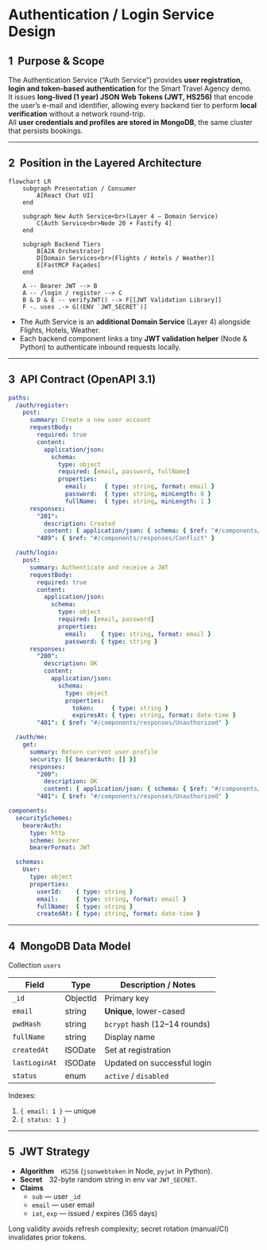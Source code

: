 # Authentication / Login Service Design

## 1&nbsp;&nbsp;Purpose & Scope
The Authentication Service (“Auth Service”) provides **user registration, login and token-based authentication** for the Smart Travel Agency demo.  
It issues **long-lived (1 year) JSON Web Tokens (JWT, HS256)** that encode the user’s e-mail and identifier, allowing every backend tier to perform **local verification** without a network round-trip.  
All **user credentials and profiles are stored in MongoDB**, the same cluster that persists bookings.

---

## 2&nbsp;&nbsp;Position in the Layered Architecture
```mermaid
flowchart LR
    subgraph Presentation / Consumer
        A[React Chat UI]
    end

    subgraph New Auth Service<br>(Layer 4 – Domain Service)
        C[Auth Service<br>Node 20 + Fastify 4]
    end

    subgraph Backend Tiers
        B[A2A Orchestrator]
        D[Domain Services<br>(Flights / Hotels / Weather)]
        E[FastMCP Façades]
    end

    A -- Bearer JWT --> B
    A -- /login / register --> C
    B & D & E -- verifyJWT() --> F[[JWT Validation Library]]
    F -. uses .-> G[(ENV `JWT_SECRET`)]
```
* The Auth Service is an **additional Domain Service** (Layer 4) alongside Flights, Hotels, Weather.  
* Each backend component links a tiny **JWT validation helper** (Node & Python) to authenticate inbound requests locally.

---

## 3&nbsp;&nbsp;API Contract (OpenAPI 3.1)


```yaml
paths:
  /auth/register:
    post:
      summary: Create a new user account
      requestBody:
        required: true
        content:
          application/json:
            schema:
              type: object
              required: [email, password, fullName]
              properties:
                email:     { type: string, format: email }
                password:  { type: string, minLength: 8 }
                fullName:  { type: string, minLength: 1 }
      responses:
        "201":
          description: Created
          content: { application/json: { schema: { $ref: "#/components/schemas/User" } } }
        "409": { $ref: "#/components/responses/Conflict" }

  /auth/login:
    post:
      summary: Authenticate and receive a JWT
      requestBody:
        required: true
        content:
          application/json:
            schema:
              type: object
              required: [email, password]
              properties:
                email:    { type: string, format: email }
                password: { type: string }
      responses:
        "200":
          description: OK
          content:
            application/json:
              schema:
                type: object
                properties:
                  token:     { type: string }
                  expiresAt: { type: string, format: date-time }
        "401": { $ref: "#/components/responses/Unauthorized" }

  /auth/me:
    get:
      summary: Return current user profile
      security: [{ bearerAuth: [] }]
      responses:
        "200":
          description: OK
          content: { application/json: { schema: { $ref: "#/components/schemas/User" } } }
        "401": { $ref: "#/components/responses/Unauthorized" }

components:
  securitySchemes:
    bearerAuth:
      type: http
      scheme: bearer
      bearerFormat: JWT

  schemas:
    User:
      type: object
      properties:
        userId:    { type: string }
        email:     { type: string, format: email }
        fullName:  { type: string }
        createdAt: { type: string, format: date-time }
```

---

## 4&nbsp;&nbsp;MongoDB Data Model
Collection `users`

| Field        | Type      | Description / Notes              |
|--------------|-----------|----------------------------------|
| `_id`        | ObjectId  | Primary key                      |
| `email`      | string    | **Unique**, lower-cased          |
| `pwdHash`    | string    | `bcrypt` hash (12–14 rounds)     |
| `fullName`   | string    | Display name                     |
| `createdAt`  | ISODate   | Set at registration              |
| `lastLoginAt`| ISODate   | Updated on successful login      |
| `status`     | enum      | `active` / `disabled`            |

Indexes:

1. `{ email: 1 }` — unique  
2. `{ status: 1 }`

---

## 5&nbsp;&nbsp;JWT Strategy
* **Algorithm** `HS256` (`jsonwebtoken` in Node, `pyjwt` in Python).  
* **Secret** 32-byte random string in env var `JWT_SECRET`.  
* **Claims**  
  * `sub` — user `_id`  
  * `email` — user email  
  * `iat`, `exp` — issued / expires (365 days)  

Long validity avoids refresh complexity; secret rotation (manual/CI) invalidates prior tokens.

